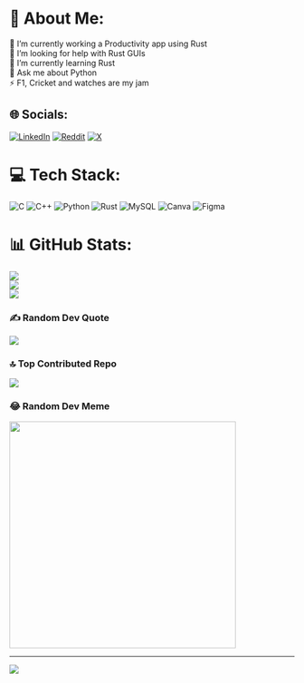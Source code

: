 # 💫 About Me:
🔭 I’m currently working a Productivity app using Rust<br>🤝 I’m looking for help with Rust GUIs<br>🌱 I’m currently learning Rust<br>💬 Ask me about Python<br>⚡ F1, Cricket and watches are my jam


## 🌐 Socials:
[![LinkedIn](https://img.shields.io/badge/LinkedIn-%230077B5.svg?logo=linkedin&logoColor=white)](https://linkedin.com/in/mint47) [![Reddit](https://img.shields.io/badge/Reddit-%23FF4500.svg?logo=Reddit&logoColor=white)](https://reddit.com/user/Otherwise-Maximum429) [![X](https://img.shields.io/badge/X-black.svg?logo=X&logoColor=white)](https://x.com/thrugoshamilton) 

# 💻 Tech Stack:
![C](https://img.shields.io/badge/c-%2300599C.svg?style=for-the-badge&logo=c&logoColor=white) ![C++](https://img.shields.io/badge/c++-%2300599C.svg?style=for-the-badge&logo=c%2B%2B&logoColor=white) ![Python](https://img.shields.io/badge/python-3670A0?style=for-the-badge&logo=python&logoColor=ffdd54) ![Rust](https://img.shields.io/badge/rust-%23000000.svg?style=for-the-badge&logo=rust&logoColor=white) ![MySQL](https://img.shields.io/badge/mysql-4479A1.svg?style=for-the-badge&logo=mysql&logoColor=white) ![Canva](https://img.shields.io/badge/Canva-%2300C4CC.svg?style=for-the-badge&logo=Canva&logoColor=white) ![Figma](https://img.shields.io/badge/figma-%23F24E1E.svg?style=for-the-badge&logo=figma&logoColor=white)
# 📊 GitHub Stats:
![](https://github-readme-stats.vercel.app/api?username=mintnchocochip&theme=dark&hide_border=false&include_all_commits=true&count_private=true)<br/>
![](https://github-readme-streak-stats.herokuapp.com/?user=mintnchocochip&theme=dark&hide_border=false)<br/>
![](https://github-readme-stats.vercel.app/api/top-langs/?username=mintnchocochip&theme=dark&hide_border=false&include_all_commits=true&count_private=true&layout=compact)

### ✍️ Random Dev Quote
![](https://quotes-github-readme.vercel.app/api?type=horizontal&theme=radical)

### 🔝 Top Contributed Repo
![](https://github-contributor-stats.vercel.app/api?username=mintnchocochip&limit=5&theme=dark&combine_all_yearly_contributions=true)

### 😂 Random Dev Meme
<img src='https://memer-new.vercel.app/' style="height: 400px;"/>

---
[![](https://visitcount.itsvg.in/api?id=mintnchocochip&icon=0&color=0)](https://visitcount.itsvg.in)

<!-- Proudly created with GPRM ( https://gprm.itsvg.in ) -->
